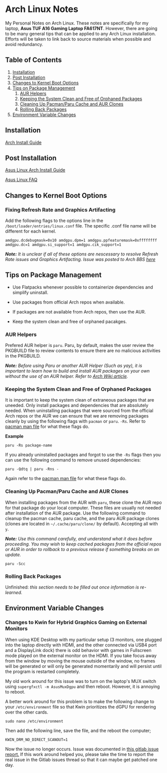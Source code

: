 # Arch Linux Notes
My Personal Notes on Arch Linux. These notes are specifically for my laptop, **Asus TUF A16 Gaming Laptop FA617NT**. However, there are going to be many general tips that can be applied to any Arch Linux installation. Efforts will be taken to link back to source materials when possible and avoid redundancy. 

## Table of Contents
1. [Installation](#installation)
2. [Post Installation](#postInstallation)
3. [Changes to Kernel Boot Options](#changesToKernelBootOptions)
4. [Tips on Package Management](#tipsOnPackageManagement)
    1. [AUR Helpers](#aurHelpers)
    2. [Keeping the System Clean and Free of Orphaned Packages](#keepSystemClean)
    3. [Cleaning Up Pacman/Paru Cache and AUR Clones](#cleanUpPacmanParuCache)
    4. [Rolling Back Packages](#rollBackPackages)
5. [Environment Variable Changes](#envVars)

<a name="installation"></a>

## Installation
[Arch Install Guide](https://wiki.archlinux.org/title/Installation_guide)

<a name="postInstallation"></a>

## Post Installation
[Asus Linux Arch Install Guide](https://asus-linux.org/guides/arch-guide/)

[Asus Linux FAQ](https://asus-linux.org/faq/)

<a name="changesToKernelBootOptions"></a>

## Changes to Kernel Boot Options
### Fixing Refresh Rate and Graphics Artifacting
Add the following flags to the options line in the `/boot/loader/entries/linux.conf` file. The specific .conf file name will be different for each kernel.

`amdgpu.dcdebugmask=0x10 amdgpu.dpm=1 amdgpu.ppfeaturemask=0xffffffff amdgpu.dc=1 amdgpu.si_support=1 amdgpu.cik_support=1`

_**Note:** It is unclear if all of these options are nescessary to resolve Refresh Rate issues and Graphics Artifacting. Issue was posted to Arch BBS [here](https://bbs.archlinux.org/viewtopic.php?pid=2204967#p2204967)_

<a name="tipsOnPackageManagement"></a>

## Tips on Package Management
* Use Flatpacks whenever possible to containerize dependencies and simplify uninstall. 

* Use packages from official Arch repos when available.

* If packages are not available from Arch repos, then use the AUR.

* Keep the system clean and free of orphaned pacakges. 

<a name="aurHelpers"></a>

### AUR Helpers
Prefered AUR helper is `paru`. Paru, by default, makes the user review the PKGBUILD file to review contents to ensure there are no malicious activities in the PKGBUILD.

_**Note:** Before using Paru or another AUR Helper (Such as yay), it is important to learn how to build and install AUR packages on your own without the use of an AUR helper. Refer to [Arch Wiki article](https://wiki.archlinux.org/title/Arch_User_Repository)._

<a name="keepSystemClean"></a>

### Keeping the System Clean and Free of Orphaned Packages
It is important to keep the system clean of extraneous packages that are uneeded. Only install packages and dependencies that are absolutely needed. When uninstalling packages that were sourced from the official Arch repos or the AUR we can ensure that we are removing packages cleanly by using the following flags with `pacman` or `paru`. `-Rs`. Refer to [pacman man file](https://man.archlinux.org/man/pacman.8.en) for what these flags do.

**Example**
```
paru -Rs package-name
```

If you already uninstalled packages and forgot to use the `-Rs` flags then you can use the following command to remove unused dependencies:
```
paru -Qdtq | paru -Rns -
``` 
Again refer to the [pacman man file](https://man.archlinux.org/man/pacman.8.en) for what these flags do.

<a name="cleanUpPacmanParuCache"></a>

### Cleaning Up Pacman/Paru Cache and AUR Clones
When installing packages from the AUR with `paru`, these clone the AUR repo for that package do your local computer. These files are usually not needed after installation of the AUR package. Use the following command to cleanup the pacman cache, paru cache, and the paru AUR package clones (clones are located in `~/.cache/paru/clone/` by default). Accepting all with `y`.

_**Note:** Use this command carefully, and understand what it does before proceeding. You may wish to keep cached packages from the official repos or AUR in order to rollback to a previous release if something breaks on an update._
```
paru -Scc
```

<a name="rollBackPackages"></a>

### Rolling Back Packages
Unfinished: _this section needs to be filled out once information is re-learned._

<a name="envVars"></a>

## Environment Variable Changes
### Changes to Kwin for Hybrid Graphics Gaming on External Monitors
When using KDE Desktop with my particular setup (3 monitors, one plugged into the laptop directly with HDMI, and the other connected via USB4 port and a DisplayLink dock) there is odd behavior with games in Fullscreen mode played on the external monitor on the HDMI. If you take focus away from the window by moving the mouse outside of the window, no frames will be generated or will only be generated momentarily and will persist until the program is restarted completely.

My old work around for this issue was to turn on the laptop's MUX switch using `supergfxctl -m AsusMuxDgpu` and then reboot. However, it is annoying to reboot. 

A better work around for this problem is to make the following change to your `/etc/environment` file so that Kwin prioritizes the dGPU for rendering over the other cards.
```
sudo nano /etc/environment
```
Then add the following line, save the file, and the reboot the computer;
```
KWIN_DRM_NO_DIRECT_SCANOUT=1
```
Now the issue no longer occurs. Issue was documented in [this gitlab issue report.](https://gitlab.freedesktop.org/drm/amd/-/issues/2075) If this work around helped you, please take the time to report the real issue in the Gitlab issues thread so that it can maybe get patched one day.